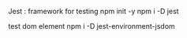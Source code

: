 Jest : framework for testing
npm init -y
npm i -D jest 


test dom element
npm i -D jest-environment-jsdom
